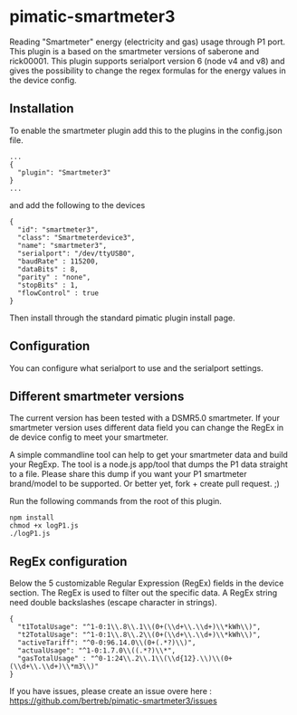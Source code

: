 pimatic-smartmeter3
===================

Reading "Smartmeter" energy (electricity and gas) usage through P1 port.
This plugin is a based on the smartmeter versions of saberone and rick00001. 
This plugin supports serialport version 6 (node v4 and v8) and gives the possibility to change the regex formulas for the energy values in the device config. 

Installation
------------
To enable the smartmeter plugin add this to the plugins in the config.json file.

```
...
{
  "plugin": "Smartmeter3"
}
...
```

and add the following to the devices

```
{
  "id": "smartmeter3",
  "class": "Smartmeterdevice3",
  "name": "smartmeter3",
  "serialport": "/dev/ttyUSB0",
  "baudRate" : 115200,
  "dataBits" : 8,
  "parity" : "none",
  "stopBits" : 1,
  "flowControl" : true
}
```

Then install through the standard pimatic plugin install page.


Configuration
-------------
You can configure what serialport to use and the serialport settings.


Different smartmeter versions
---------------------------------------
The current version has been tested with a DSMR5.0 smartmeter.
If your smartmeter version uses different data field you can change the RegEx in de device config to meet your smartmeter.

A simple commandline tool can help to get your smartmeter data and build your RegExp. 
The tool is a node.js app/tool that dumps the P1 data straight to a file. Please share this dump if you want
your P1 smartmeter brand/model to be supported. Or better yet, fork + create pull request. ;)

Run the following commands from the root of this plugin.

```
npm install
chmod +x logP1.js
./logP1.js
```

RegEx configuration
---------------------------------------
Below the 5 customizable Regular Expression (RegEx) fields in the device section. The RegEx is used to filter out the specific data. A RegEx string need double backslashes (escape character in strings).

```
{
  "t1TotalUsage": "^1-0:1\\.8\\.1\\(0+(\\d+\\.\\d+)\\*kWh\\)",
  "t2TotalUsage": "^1-0:1\\.8\\.2\\(0+(\\d+\\.\\d+)\\*kWh\\)",
  "activeTariff": "^0-0:96.14.0\\(0+(.*?)\\)",
  "actualUsage": "^1-0:1.7.0\\((.*?)\\*",
  "gasTotalUsage" : "^0-1:24\\.2\\.1\\(\\d{12}.\\)\\(0+(\\d+\\.\\d+)\\*m3\\)"
}
```
 
If you have issues, please create an issue overe here : https://github.com/bertreb/pimatic-smartmeter3/issues

